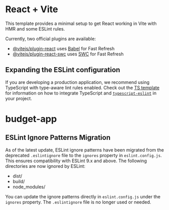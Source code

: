 # React + Vite

This template provides a minimal setup to get React working in Vite with HMR and some ESLint rules.

Currently, two official plugins are available:

- [@vitejs/plugin-react](https://github.com/vitejs/vite-plugin-react/blob/main/packages/plugin-react) uses [Babel](https://babeljs.io/) for Fast Refresh
- [@vitejs/plugin-react-swc](https://github.com/vitejs/vite-plugin-react/blob/main/packages/plugin-react-swc) uses [SWC](https://swc.rs/) for Fast Refresh

## Expanding the ESLint configuration

If you are developing a production application, we recommend using TypeScript with type-aware lint rules enabled. Check out the [TS template](https://github.com/vitejs/vite/tree/main/packages/create-vite/template-react-ts) for information on how to integrate TypeScript and [`typescript-eslint`](https://typescript-eslint.io) in your project.
# budget-app

## ESLint Ignore Patterns Migration

As of the latest update, ESLint ignore patterns have been migrated from the deprecated `.eslintignore` file to the `ignores` property in `eslint.config.js`. This ensures compatibility with ESLint 9.x and above. The following directories are now ignored by ESLint:

- dist/
- build/
- node_modules/

You can update the ignore patterns directly in `eslint.config.js` under the `ignores` property. The `.eslintignore` file is no longer used or needed.
